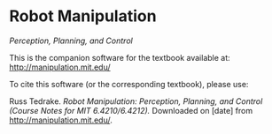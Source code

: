 <!-- Remember, this produces the front page on github, dockerhub, and pypi. -->

# Robot Manipulation

*Perception, Planning, and Control*

This is the companion software for the textbook available at:
http://manipulation.mit.edu/

To cite this software (or the corresponding textbook), please use:

Russ Tedrake. _Robot Manipulation: Perception, Planning, and Control (Course
Notes for MIT 6.4210/6.4212)._ Downloaded on [date] from <http://manipulation.mit.edu/>.
